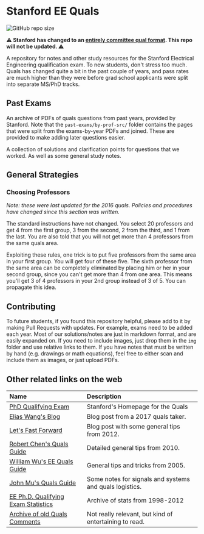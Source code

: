 # Stanford EE Quals

<!--- Saving the space below for any badges: -->

![GitHub repo size](https://img.shields.io/github/repo-size/lukehsiao/ee_quals)

<!--- End space for badges. -->

**:warning: Stanford has changed to an [entirely committee qual format](https://ee.stanford.edu/academics/graduate-degree-progress/quals). This repo will not be updated. :warning:**

A repository for notes and other study resources for the Stanford Electrical Engineering qualification exam.
To new students, don't stress too much.
Quals has changed quite a bit in the past couple of years, and pass rates are much higher than they were before grad school applicants were split into separate MS/PhD tracks.

## Past Exams

An archive of PDFs of quals questions from past years, provided by Stanford.
Note that the `past-exams/by-prof-src/` folder contains the pages that were split from the exams-by-year PDFs and joined.
These are provided to make adding later questions easier.

A collection of solutions and clarification points for questions that we worked. As well as some general study notes.

## General Strategies

### Choosing Professors

_Note: these were last updated for the 2016 quals. Policies and procedures have changed since this section was written._

The standard instructions have not changed.
You select 20 professors and get 4 from the first group, 3 from the second, 2 from the third, and 1 from the last.
You are also told that you will not get more than 4 professors from the same quals area.

Exploiting these rules, one trick is to put five professors from the same area in your first group.
You will get four of these five.
The sixth professor from the same area can be completely eliminated by placing him or her in your second group, since you can't get more than 4 from one area.
This means you'll get 3 of 4 professors in your 2nd group instead of 3 of 5.
You can propagate this idea.

## Contributing

To future students, if you found this repository helpful, please add to it by making Pull Requests with updates.
For example, exams need to be added each year.
Most of our solutions/notes are just in markdown format, and are easily expanded on.
If you need to include images, just drop them in the `img` folder and use relative links to them.
If you have notes that must be written by hand (e.g. drawings or math equations), feel free to either scan and include them as images, or just upload PDFs.

## Other related links on the web

| Name                                                                                                                    | Description                                             |
| :---------------------------------------------------------------------------------------------------------------------- | :------------------------------------------------------ |
| [PhD Qualifying Exam](http://ee.stanford.edu/academics/graduate-degree-progress/quals)                                  | Stanford's Homepage for the Quals                       |
| [Elias Wang's Blog](http://web.stanford.edu/~eliwang/ee-quals.html)                                                     | Blog post from a 2017 quals taker.                      |
| [Let's Fast Forward](http://letsfastforward.blogspot.com/2012/03/stanford-quals.html)                                   | Blog post with some general tips from 2012.             |
| [Robert Chen's Quals Guide](https://sites.google.com/site/stanfordrobochen/quals)                                       | Detailed general tips from 2010.                        |
| [William Wu's EE Quals Guide](https://www.ocf.berkeley.edu/~wwu/quals/advice.shtml)                                     | General tips and tricks from 2005.                      |
| [John Mu's Quals Guide](http://umnhoj.com/quals_guide/)                                                                 | Some notes for signals and systems and quals logistics. |
| [EE Ph.D. Qualifying Exam Statistics](http://web.archive.org/web/20130704041620/http://ee.stanford.edu/phd/quals/stats) | Archive of stats from 1998-2012                         |
| [Archive of old Quals Comments](http://www.awadallah.com/QualComments.txt)                                              | Not really relevant, but kind of entertaining to read.  |
